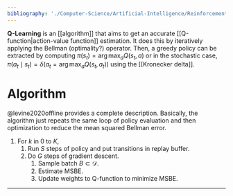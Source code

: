 ```yaml
---
bibliography: './Computer-Science/Artificial-Intelligence/Reinforcement-Learning/papers.bib'
---
```



**Q-Learning** is an [[algorithm]] that aims to get an accurate [[Q-function|action-value function]] estimation. It does this by iteratively applying the Bellman (optimality?) operator. Then, a greedy policy can be extracted by computing $\pi(s_t) = \arg\max_a Q(s_t,a)$ or in the stochastic case, $\pi(a_t \mid s_t) = \delta(a_t = \arg\max_a Q(s_t, a_t))$ using the [[Kronecker delta]].

# Algorithm

@levine2020offline provides a complete description. Basically, the algorithm just repeats the same loop of policy evaluation and then optimization to reduce the mean squared Bellman error.

1. For $k$ in $0$ to $K$,
    1. Run $S$ steps of policy and put transitions in replay buffer.
    2. Do $G$ steps of gradient descent.
        1. Sample batch $B \subset \mathcal{D}$.
        2. Estimate MSBE.
        3. Update weights to Q-function to minimize MSBE.

---
